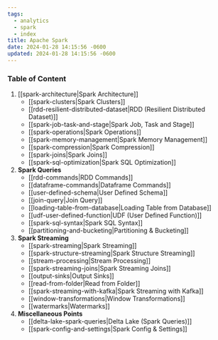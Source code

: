 ```yaml
---
tags:
  - analytics
  - spark
  - index
title: Apache Spark
date: 2024-01-28 14:15:56 -0600
updated: 2024-01-28 14:15:56 -0600
---
```


### Table of Content

1. [[spark-architecture|Spark Architecture]]
	* [[spark-clusters|Spark Clusters]]
	* [[rdd-resilient-distributed-dataset|RDD (Resilient Distributed Dataset)]]
	* [[spark-job-task-and-stage|Spark Job, Task and Stage]]
	* [[spark-operations|Spark Operations]]
	* [[spark-memory-management|Spark Memory Management]]
	* [[spark-compression|Spark Compression]]
	* [[spark-joins|Spark Joins]]
	* [[spark-sql-optimization|Spark SQL Optimization]]
2. **Spark Queries**
	* [[rdd-commands|RDD Commands]]
	 * [[dataframe-commands|Dataframe Commands]]
	* [[user-defined-schema|User Defined Schema]]
	* [[join-query|Join Query]]
	* [[loading-table-from-database|Loading Table from Database]]
	* [[udf-user-defined-function|UDF (User Defined Function)]]
	* [[spark-sql-syntax|Spark SQL Syntax]]
	* [[partitioning-and-bucketing|Partitioning & Bucketing]]
3. **Spark Streaming**
	 * [[spark-streaming|Spark Streaming]]
	* [[spark-structure-streaming|Spark Structure Streaming]]
	* [[stream-processing|Stream Processing]]
	* [[spark-streaming-joins|Spark Streaming Joins]]
	* [[output-sinks|Output Sinks]]
	* [[read-from-folder|Read from Folder]]
	* [[spark-streaming-with-kafka|Spark Streaming with Kafka]]
	* [[window-transformations|Window Transformations]]
	* [[watermarks|Watermarks]]
4. **Miscellaneous Points**
	 * [[delta-lake-spark-queries|Delta Lake (Spark Queries)]]
	* [[spark-config-and-settings|Spark Config & Settings]]
